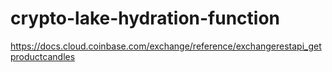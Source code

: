 # crypto-lake-hydration-function

https://docs.cloud.coinbase.com/exchange/reference/exchangerestapi_getproductcandles

